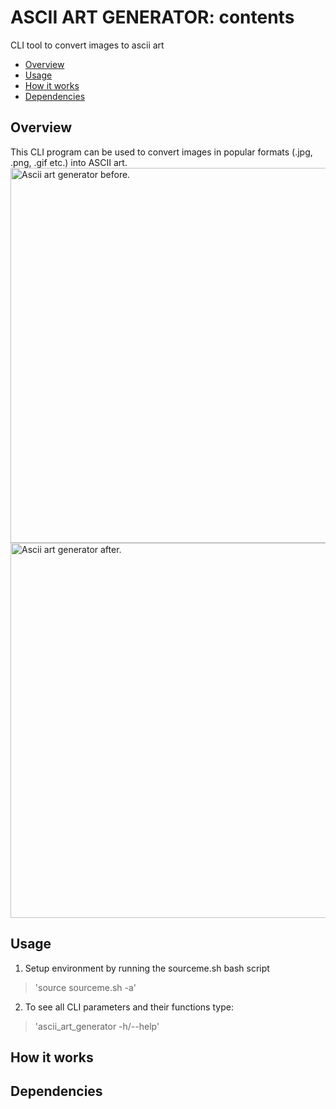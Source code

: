 # ASCII ART GENERATOR: contents
CLI tool to convert images to ascii art
- [Overview](#overview)
- [Usage](#usage)
- [How it works](#how-it-works)
- [Dependencies](#dependencies)

## Overview
This CLI program can be used to convert images in popular formats (.jpg, .png, .gif etc.) into ASCII art.
<img src="img/before.png" title="Before" alt="Ascii art generator before." width="600" />
<img src="img/after.txt" title="After" alt="Ascii art generator after." width="600" />

## Usage
1. Setup environment by running the sourceme.sh bash script
> 'source sourceme.sh -a'
2. To see all CLI parameters and their functions type:
> 'ascii_art_generator -h/--help'


## How it works

## Dependencies
